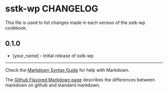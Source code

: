 sstk-wp CHANGELOG
=================

This file is used to list changes made in each version of the sstk-wp cookbook.

0.1.0
-----
- [your_name] - Initial release of sstk-wp

- - -
Check the [Markdown Syntax Guide](http://daringfireball.net/projects/markdown/syntax) for help with Markdown.

The [Github Flavored Markdown page](http://github.github.com/github-flavored-markdown/) describes the differences between markdown on github and standard markdown.
